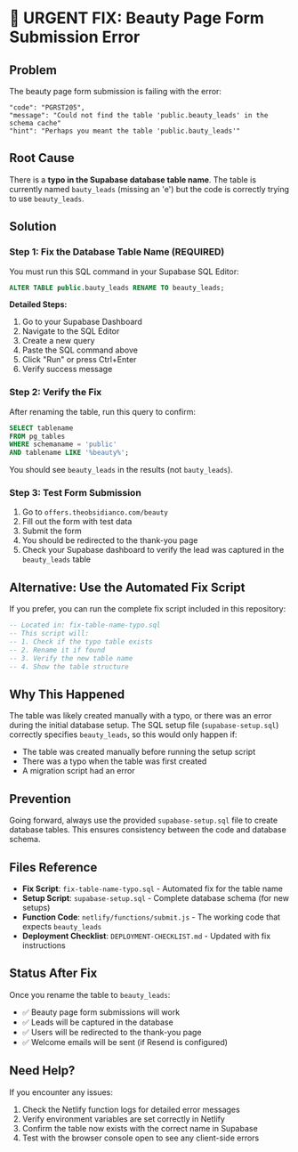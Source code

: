 # 🚨 URGENT FIX: Beauty Page Form Submission Error

## Problem
The beauty page form submission is failing with the error:
```
"code": "PGRST205",
"message": "Could not find the table 'public.beauty_leads' in the schema cache"
"hint": "Perhaps you meant the table 'public.bauty_leads'"
```

## Root Cause
There is a **typo in the Supabase database table name**. The table is currently named `bauty_leads` (missing an 'e') but the code is correctly trying to use `beauty_leads`.

## Solution

### Step 1: Fix the Database Table Name (REQUIRED)
You must run this SQL command in your Supabase SQL Editor:

```sql
ALTER TABLE public.bauty_leads RENAME TO beauty_leads;
```

**Detailed Steps:**
1. Go to your Supabase Dashboard
2. Navigate to the SQL Editor
3. Create a new query
4. Paste the SQL command above
5. Click "Run" or press Ctrl+Enter
6. Verify success message

### Step 2: Verify the Fix
After renaming the table, run this query to confirm:

```sql
SELECT tablename 
FROM pg_tables 
WHERE schemaname = 'public' 
AND tablename LIKE '%beauty%';
```

You should see `beauty_leads` in the results (not `bauty_leads`).

### Step 3: Test Form Submission
1. Go to `offers.theobsidianco.com/beauty`
2. Fill out the form with test data
3. Submit the form
4. You should be redirected to the thank-you page
5. Check your Supabase dashboard to verify the lead was captured in the `beauty_leads` table

## Alternative: Use the Automated Fix Script

If you prefer, you can run the complete fix script included in this repository:

```sql
-- Located in: fix-table-name-typo.sql
-- This script will:
-- 1. Check if the typo table exists
-- 2. Rename it if found
-- 3. Verify the new table name
-- 4. Show the table structure
```

## Why This Happened
The table was likely created manually with a typo, or there was an error during the initial database setup. The SQL setup file (`supabase-setup.sql`) correctly specifies `beauty_leads`, so this would only happen if:
- The table was created manually before running the setup script
- There was a typo when the table was first created
- A migration script had an error

## Prevention
Going forward, always use the provided `supabase-setup.sql` file to create database tables. This ensures consistency between the code and database schema.

## Files Reference
- **Fix Script**: `fix-table-name-typo.sql` - Automated fix for the table name
- **Setup Script**: `supabase-setup.sql` - Complete database schema (for new setups)
- **Function Code**: `netlify/functions/submit.js` - The working code that expects `beauty_leads`
- **Deployment Checklist**: `DEPLOYMENT-CHECKLIST.md` - Updated with fix instructions

## Status After Fix
Once you rename the table to `beauty_leads`:
- ✅ Beauty page form submissions will work
- ✅ Leads will be captured in the database
- ✅ Users will be redirected to the thank-you page
- ✅ Welcome emails will be sent (if Resend is configured)

## Need Help?
If you encounter any issues:
1. Check the Netlify function logs for detailed error messages
2. Verify environment variables are set correctly in Netlify
3. Confirm the table now exists with the correct name in Supabase
4. Test with the browser console open to see any client-side errors

